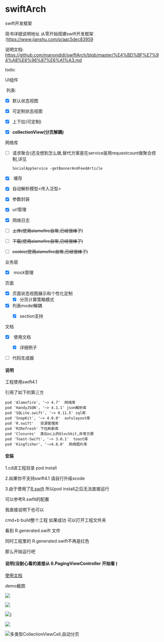 # swiftArch

swift开发框架

简书详细说明地址 从零开始搭建swift开发框架 :https://www.jianshu.com/p/aac5dec83959  

  

说明文档: https://github.com/manondidi/swiftArch/blob/master/%E4%BD%BF%E7%94%A8%E6%96%87%E6%A1%A3.md



todo:

UI组件 

​      列表: 

- [x] ​        默认状态视图
- [x] ​       可定制状态视图  
- [x] ​       上下拉(可定制) 

- [x] **collectionView(分页解耦)**  

网络库

- [ ] ​              请求聚合(还没想到怎么做,替代方案是在service层用requestcount做聚合控制,详见

      SocialAppService -getBannerAndFeedArticle

- [x] ​               缓存

- [x] ​               自动解析模型<传入泛型>

- [x] ​               参数封装 

- [x] ​               url管理  

- [x] ​              网络日志

- [ ] ​             ~~上传(使用alamofire自带,已经很棒了)~~

- [ ] ​              ~~下载(使用alamofire自带,已经很棒了)~~

- [ ] ~~cookie(使用alamofire自带,已经很棒了)~~

业务层  

- [x] ​	         mock管理

页面

- [x] ​		页面状态视图展示和个性化定制
   - [x] ​分页计算策略模式  
- [x] 列表model解耦
  - [x] section支持



文档

- [x] ​		使用文档
   - [x] ​详细例子


- [ ] 代码生成器





#### 说明

工程使用swift4.1 

引用了如下的第三方 

    pod 'Alamofire', '~> 4.7'  网络库
    pod 'HandyJSON', '~> 4.1.1' json解析库
    pod 'SQLite.swift', '~> 0.11.5' sql库
    pod 'SnapKit', '~> 4.0.0'  autulayout库
    pod 'R.swift'   资源管理库
    pod 'MJRefresh' 下拉刷新库
    pod 'Closures'  类似oc上的blockkit,非常方便
    pod 'Toast-Swift', '~> 3.0.1'  toast库
    pod 'Kingfisher', '~>4.8.0'  网络图片库


#### 安装

1.cd进工程目录 pod install

2.如果你不支持swift4.1 请自行升级xcode

3.由于使用了[R.swift](https://github.com/mac-cain13/R.swift) 所以pod install之后无法直接运行

可以参考R.swfit的配置  

我直接说明下也可以

cmd+b build整个工程 如果成功 可以打开工程文件夹

看到 R.generated.swift 文件 

同时工程里的 R.generated.swift不再是红色

那么开始运行吧



#### 说明(没耐心看的直接从 6.PagingViewController 开始看 )

[使用文档](https://github.com/manondidi/swiftArch/blob/master/%E4%BD%BF%E7%94%A8%E6%96%87%E6%A1%A3.md)	



demo截图

![](https://raw.githubusercontent.com/manondidi/swiftArch/master/%E6%88%AA%E5%9B%BE/demo%E9%A6%96%E9%A1%B5.png)





![](https://raw.githubusercontent.com/manondidi/swiftArch/master/%E6%88%AA%E5%9B%BE/%E5%8A%A8%E6%80%81%E5%88%97%E8%A1%A8.png)



![](https://raw.githubusercontent.com/manondidi/swiftArch/master/%E6%88%AA%E5%9B%BE/%E6%9C%80%E6%96%B0%E6%B8%B8%E6%88%8F%E5%88%97%E8%A1%A8-section.png))









![](https://raw.githubusercontent.com/manondidi/swiftArch/master/%E6%88%AA%E5%9B%BE/%E8%AE%B0%E5%BF%86%E7%82%B9%E9%A6%96%E9%A1%B5.png)

 















 ![多类型CollectionViewCell,自动分页](https://raw.githubusercontent.com/manondidi/swiftArch/master/%E6%88%AA%E5%9B%BE/%E5%A4%9A%E7%B1%BB%E5%9E%8BCollectionViewCell%2C%E8%87%AA%E5%8A%A8%E5%88%86%E9%A1%B5.png)

​    

##### 



 



